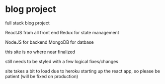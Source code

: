 # blog project


full stack blog project 


ReactJS from all front end 
Redux for state management 

NodeJS for backend 
MongoDB for datbase


this site is no where near finalized 

still needs to be styled with a few logical fixes/changes 

site takes a bit to load due to heroku starting up the react app, so please be patient (will be fixed on production)
